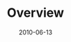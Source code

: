 ---
layout: message
category: message
series: "House Work"
title: "Overview"
date: 2010-06-13
audio-description: "Brian Tome discusses uncovering your God-given passions."
audio: "http://s3.amazonaws.com/crossroadsaudiomessages/House_Work01.mp3"
audio-title: "Passions"
audio-duration: "43&#58;33"
program-description: "House Work 01 Program"
program: "http://www.crossroads.net/players/media/hq/06_12-13_10Program.pdf"
program-title: "House Work 01 (Program)"
video-description: "Brian Tome discusses uncovering your God-given passions."
video-title: "Overview"
video: "https://s3.amazonaws.com/crossroadsvideomessages/House_Work01.mp4"
video-poster: "https://www.crossroads.net/uploadedfiles/House_Work01_Still.jpg"
---